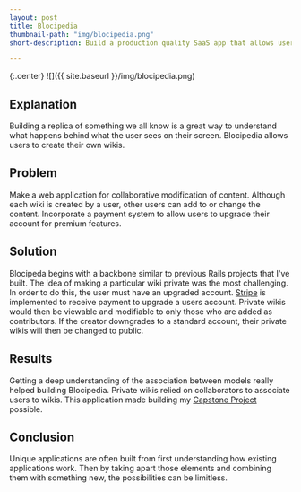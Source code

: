 ```yaml
---
layout: post
title: Blocipedia
thumbnail-path: "img/blocipedia.png"
short-description: Build a production quality SaaS app that allows users to create their own wikis.

---
```


{:.center}
![]({{ site.baseurl }}/img/blocipedia.png)

## Explanation

Building a replica of something we all know is a great way to understand what happens behind what the user sees on their screen.  Blocipedia allows users to create their own wikis.

## Problem

Make a web application for collaborative modification of content.  Although each wiki is created by a user, other users can add to or change the content.  Incorporate a payment system to allow users to upgrade their account for premium features.

## Solution

Blocipeda begins with a backbone similar to previous Rails projects that I've built.  The idea of making a particular wiki private was the most challenging.  In order to do this, the user must have an upgraded account.  [Stripe](https://stripe.com/) is implemented to receive payment to upgrade a users account.  Private wikis would then be viewable and modifiable to only those who are added as contributors.  If the creator downgrades to a standard account, their private wikis will then be changed to public.

## Results

Getting a deep understanding of the association between models really helped building Blocipedia.  Private wikis relied on collaborators to associate users to wikis.  This application made building my [Capstone Project](http://iamkevinlowe.github.io/projects/photochamp) possible.

## Conclusion

Unique applications are often built from first understanding how existing applications work.  Then by taking apart those elements and combining them with something new, the possibilities can be limitless.